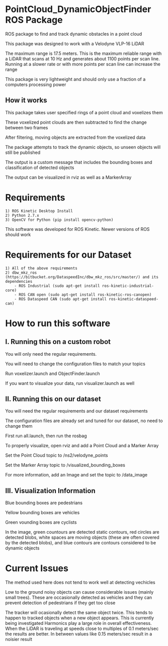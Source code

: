 PointCloud_DynamicObjectFinder ROS Package
===============================================

ROS package to find and track dynamic obstacles in a point cloud

This package was designed to work with a Velodyne VLP-16 LiDAR

The maximum range is 17.5 meters. This is the maximum reliable range with a LiDAR that scans at 10 Hz and generates about 1100 points per scan line. Running at a slower rate or with more points per scan line can increase the range

This package is very lightweight and should only use a fraction of a computers processing power 

How it works
-----------------------------------------------

This package takes user specified rings of a point cloud and voxelizes them

These voxelized point clouds are then subtracted to find the change between two frames

After filtering, moving objects are extracted from the voxelized data

The package attempts to track the dynamic objects, so unseen objects will still be published

The output is a custom message that includes the bounding boxes and classification of detected objects

The output can be visualized in rviz as well as a MarkerArray

Requirements
===============================================
	1) ROS Kinetic Desktop Install
	2) Python 2.7.x
	3) OpenCV for Python (pip install opencv-python)

This software was developed for ROS Kinetic. Newer versions of ROS should work

Requirements for our Dataset
===============================================
	1) All of the above requirements
	2) dbw_mkz_ros (https://bitbucket.org/DataspeedInc/dbw_mkz_ros/src/master/) and its dependencies
		- ROS Industrial (sudo apt-get install ros-kinetic-industrial-core)
		- ROS CAN open (sudo apt-get install ros-kinetic-ros-canopen)
		- ROS Dataspeed CAN (sudo apt-get install ros-kinetic-dataspeed-can)

How to run this software
===============================================

I. Running this on a custom robot
-----------------------------------------------
You will only need the regular requirements. 

You will need to change the configuration files to match your topics

Run voxelizer.launch and ObjectFinder.launch

If you want to visualize your data, run visualizer.launch as well

II. Running this on our dataset
-----------------------------------------------
You will need the regular requirements and our dataset requirements

The configuration files are already set and tuned for our dataset, no need to change them

First run all.launch, then run the rosbag

To properly visualize, open rviz and add a Point Cloud and a Marker Array

Set the Point Cloud topic to /ns2/velodyne_points

Set the Marker Array topic to /visualized_bounding_boxes

For more information, add an Image and set the topic to /data_image

III. Visualization Information
-----------------------------------------------
Blue bounding boxes are pedestrians

Yellow bounding boxes are vehicles

Green vounding boxes are cyclists

In the image, green countours are detected static contours, red circles are detected blobs, white spaces are moving objects (these are often covered by the detected blobs), and blue contours are contours considered to be dynamic objects

Current Issues
===============================================

The method used here does not tend to work well at detecting vechicles

Low to the ground noisy objects can cause considerable issues (mainly small trees). These are occasionally detected as vehicles and they can prevent detection of pedestrians if they get too close

The tracker will ocasionally detect the same object twice. This tends to happen to tracked objects when a new object appears. This is currently being investigated
Harmonics play a large role in overall effectiveness. When the LiDAR is traveling at speeds close to multiples of 0.1 meters/sec the results are better. In between values like 0.15 
meters/sec result in a noisier result







 
